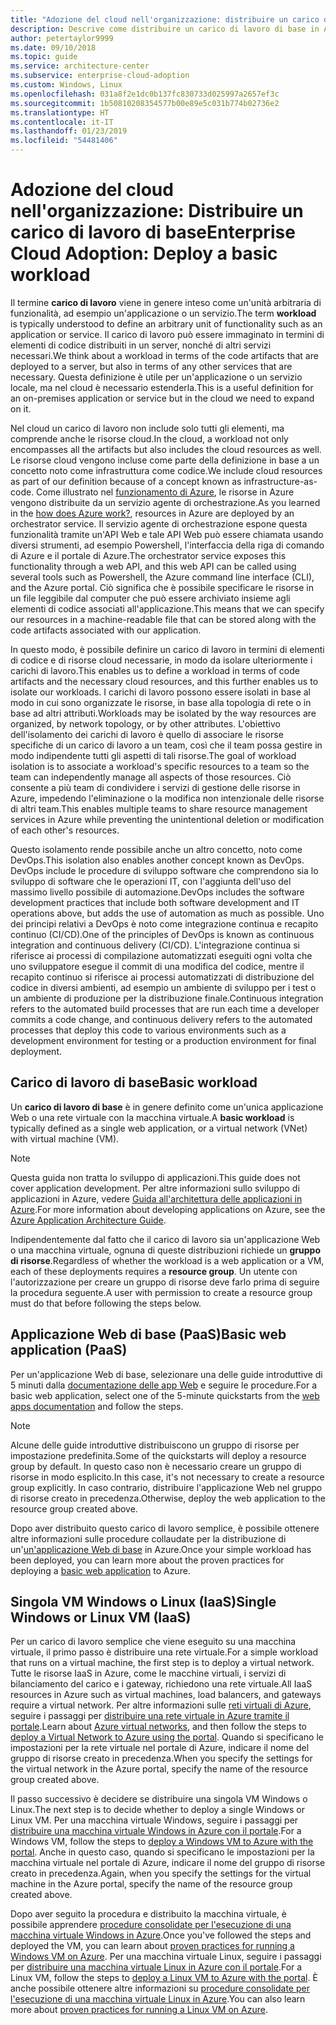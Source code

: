 ```yaml
---
title: "Adozione del cloud nell'organizzazione: distribuire un carico di lavoro di base"
description: Descrive come distribuire un carico di lavoro di base in Azure
author: petertaylor9999
ms.date: 09/10/2018
ms.topic: guide
ms.service: architecture-center
ms.subservice: enterprise-cloud-adoption
ms.custom: Windows, Linux
ms.openlocfilehash: 031a8f2e1dc0b137fc830733d025997a2657ef3c
ms.sourcegitcommit: 1b50810208354577b00e89e5c031b774b02736e2
ms.translationtype: HT
ms.contentlocale: it-IT
ms.lasthandoff: 01/23/2019
ms.locfileid: "54481406"
---
```

# <a name="enterprise-cloud-adoption-deploy-a-basic-workload"></a><span data-ttu-id="9bb64-103">Adozione del cloud nell'organizzazione: Distribuire un carico di lavoro di base</span><span class="sxs-lookup"><span data-stu-id="9bb64-103">Enterprise Cloud Adoption: Deploy a basic workload</span></span>

<span data-ttu-id="9bb64-104">Il termine **carico di lavoro** viene in genere inteso come un'unità arbitraria di funzionalità, ad esempio un'applicazione o un servizio.</span><span class="sxs-lookup"><span data-stu-id="9bb64-104">The term **workload** is typically understood to define an arbitrary unit of functionality such as an application or service.</span></span> <span data-ttu-id="9bb64-105">Il carico di lavoro può essere immaginato in termini di elementi di codice distribuiti in un server, nonché di altri servizi necessari.</span><span class="sxs-lookup"><span data-stu-id="9bb64-105">We think about a workload in terms of the code artifacts that are deployed to a server, but also in terms of any other services that are necessary.</span></span> <span data-ttu-id="9bb64-106">Questa definizione è utile per un'applicazione o un servizio locale, ma nel cloud è necessario estenderla.</span><span class="sxs-lookup"><span data-stu-id="9bb64-106">This is a useful definition for an on-premises application or service but in the cloud we need to expand on it.</span></span>

<span data-ttu-id="9bb64-107">Nel cloud un carico di lavoro non include solo tutti gli elementi, ma comprende anche le risorse cloud.</span><span class="sxs-lookup"><span data-stu-id="9bb64-107">In the cloud, a workload not only encompasses all the artifacts but also includes the cloud resources as well.</span></span> <span data-ttu-id="9bb64-108">Le risorse cloud vengono incluse come parte della definizione in base a un concetto noto come infrastruttura come codice.</span><span class="sxs-lookup"><span data-stu-id="9bb64-108">We include cloud resources as part of our definition because of a concept known as infrastructure-as-code.</span></span> <span data-ttu-id="9bb64-109">Come illustrato nel [funzionamento di Azure](../getting-started/what-is-azure.md), le risorse in Azure vengono distribuite da un servizio agente di orchestrazione.</span><span class="sxs-lookup"><span data-stu-id="9bb64-109">As you learned in the [how does Azure work?](../getting-started/what-is-azure.md), resources in Azure are deployed by an orchestrator service.</span></span> <span data-ttu-id="9bb64-110">Il servizio agente di orchestrazione espone questa funzionalità tramite un'API Web e tale API Web può essere chiamata usando diversi strumenti, ad esempio Powershell, l'interfaccia della riga di comando di Azure e il portale di Azure.</span><span class="sxs-lookup"><span data-stu-id="9bb64-110">The orchestrator service exposes this functionality through a web API, and this web API can be called using several tools such as Powershell, the Azure command line interface (CLI), and the Azure portal.</span></span> <span data-ttu-id="9bb64-111">Ciò significa che è possibile specificare le risorse in un file leggibile dal computer che può essere archiviato insieme agli elementi di codice associati all'applicazione.</span><span class="sxs-lookup"><span data-stu-id="9bb64-111">This means that we can specify our resources in a machine-readable file that can be stored along with the code artifacts associated with our application.</span></span>

<span data-ttu-id="9bb64-112">In questo modo, è possibile definire un carico di lavoro in termini di elementi di codice e di risorse cloud necessarie, in modo da isolare ulteriormente i carichi di lavoro.</span><span class="sxs-lookup"><span data-stu-id="9bb64-112">This enables us to define a workload in terms of code artifacts and the necessary cloud resources, and this further enables us to isolate our workloads.</span></span> <span data-ttu-id="9bb64-113">I carichi di lavoro possono essere isolati in base al modo in cui sono organizzate le risorse, in base alla topologia di rete o in base ad altri attributi.</span><span class="sxs-lookup"><span data-stu-id="9bb64-113">Workloads may be isolated by the way resources are organized, by network topology, or by other attributes.</span></span> <span data-ttu-id="9bb64-114">L'obiettivo dell'isolamento dei carichi di lavoro è quello di associare le risorse specifiche di un carico di lavoro a un team, così che il team possa gestire in modo indipendente tutti gli aspetti di tali risorse.</span><span class="sxs-lookup"><span data-stu-id="9bb64-114">The goal of workload isolation is to associate a workload's specific resources to a team so the team can independently manage all aspects of those resources.</span></span> <span data-ttu-id="9bb64-115">Ciò consente a più team di condividere i servizi di gestione delle risorse in Azure, impedendo l'eliminazione o la modifica non intenzionale delle risorse di altri team.</span><span class="sxs-lookup"><span data-stu-id="9bb64-115">This enables multiple teams to share resource management services in Azure while preventing the unintentional deletion or modification of each other's resources.</span></span>

<span data-ttu-id="9bb64-116">Questo isolamento rende possibile anche un altro concetto, noto come DevOps.</span><span class="sxs-lookup"><span data-stu-id="9bb64-116">This isolation also enables another concept known as DevOps.</span></span> <span data-ttu-id="9bb64-117">DevOps include le procedure di sviluppo software che comprendono sia lo sviluppo di software che le operazioni IT, con l'aggiunta dell'uso del massimo livello possibile di automazione.</span><span class="sxs-lookup"><span data-stu-id="9bb64-117">DevOps includes the software development practices that include both software development and IT operations above, but adds the use of automation as much as possible.</span></span> <span data-ttu-id="9bb64-118">Uno dei principi relativi a DevOps è noto come integrazione continua e recapito continuo (CI/CD).</span><span class="sxs-lookup"><span data-stu-id="9bb64-118">One of the principles of DevOps is known as continuous integration and continuous delivery (CI/CD).</span></span> <span data-ttu-id="9bb64-119">L'integrazione continua si riferisce ai processi di compilazione automatizzati eseguiti ogni volta che uno sviluppatore esegue il commit di una modifica del codice, mentre il recapito continuo si riferisce ai processi automatizzati di distribuzione del codice in diversi ambienti, ad esempio un ambiente di sviluppo per i test o un ambiente di produzione per la distribuzione finale.</span><span class="sxs-lookup"><span data-stu-id="9bb64-119">Continuous integration refers to the automated build processes that are run each time a developer commits a code change, and continuous delivery refers to the automated processes that deploy this code to various environments such as a development environment for testing or a production environment for final deployment.</span></span>

## <a name="basic-workload"></a><span data-ttu-id="9bb64-120">Carico di lavoro di base</span><span class="sxs-lookup"><span data-stu-id="9bb64-120">Basic workload</span></span>

<span data-ttu-id="9bb64-121">Un **carico di lavoro di base** è in genere definito come un'unica applicazione Web o una rete virtuale con la macchina virtuale.</span><span class="sxs-lookup"><span data-stu-id="9bb64-121">A **basic workload** is typically defined as a single web application, or a virtual network (VNet) with virtual machine (VM).</span></span> 

> [!NOTE]
> <span data-ttu-id="9bb64-122">Questa guida non tratta lo sviluppo di applicazioni.</span><span class="sxs-lookup"><span data-stu-id="9bb64-122">This guide does not cover application development.</span></span> <span data-ttu-id="9bb64-123">Per altre informazioni sullo sviluppo di applicazioni in Azure, vedere [Guida all'architettura delle applicazioni in Azure](/azure/architecture/guide/).</span><span class="sxs-lookup"><span data-stu-id="9bb64-123">For more information about developing applications on Azure, see the [Azure Application Architecture Guide](/azure/architecture/guide/).</span></span>

<span data-ttu-id="9bb64-124">Indipendentemente dal fatto che il carico di lavoro sia un'applicazione Web o una macchina virtuale, ognuna di queste distribuzioni richiede un **gruppo di risorse**.</span><span class="sxs-lookup"><span data-stu-id="9bb64-124">Regardless of whether the workload is a web application or a VM, each of these deployments requires a **resource group**.</span></span> <span data-ttu-id="9bb64-125">Un utente con l'autorizzazione per creare un gruppo di risorse deve farlo prima di seguire la procedura seguente.</span><span class="sxs-lookup"><span data-stu-id="9bb64-125">A user with permission to create a resource group must do that before following the steps below.</span></span>

## <a name="basic-web-application-paas"></a><span data-ttu-id="9bb64-126">Applicazione Web di base (PaaS)</span><span class="sxs-lookup"><span data-stu-id="9bb64-126">Basic web application (PaaS)</span></span>

<span data-ttu-id="9bb64-127">Per un'applicazione Web di base, selezionare una delle guide introduttive di 5 minuti dalla [documentazione delle app Web](/azure/app-service?toc=/azure/architecture/cloud-adoption-guide/toc.json) e seguire le procedure.</span><span class="sxs-lookup"><span data-stu-id="9bb64-127">For a basic web application, select one of the 5-minute quickstarts from the [web apps documentation](/azure/app-service?toc=/azure/architecture/cloud-adoption-guide/toc.json) and follow the steps.</span></span> 

> [!NOTE]
> <span data-ttu-id="9bb64-128">Alcune delle guide introduttive distribuiscono un gruppo di risorse per impostazione predefinita.</span><span class="sxs-lookup"><span data-stu-id="9bb64-128">Some of the quickstarts will deploy a resource group by default.</span></span> <span data-ttu-id="9bb64-129">In questo caso non è necessario creare un gruppo di risorse in modo esplicito.</span><span class="sxs-lookup"><span data-stu-id="9bb64-129">In this case, it's not necessary to create a resource group explicitly.</span></span> <span data-ttu-id="9bb64-130">In caso contrario, distribuire l'applicazione Web nel gruppo di risorse creato in precedenza.</span><span class="sxs-lookup"><span data-stu-id="9bb64-130">Otherwise, deploy the web application to the resource group created above.</span></span>

<span data-ttu-id="9bb64-131">Dopo aver distribuito questo carico di lavoro semplice, è possibile ottenere altre informazioni sulle procedure collaudate per la distribuzione di un'[un'applicazione Web di base](/azure/architecture/reference-architectures/app-service-web-app/basic-web-app?toc=/azure/architecture/cloud-adoption-guide/toc.json) in Azure.</span><span class="sxs-lookup"><span data-stu-id="9bb64-131">Once your simple workload has been deployed, you can learn more about the proven practices for deploying a [basic web application](/azure/architecture/reference-architectures/app-service-web-app/basic-web-app?toc=/azure/architecture/cloud-adoption-guide/toc.json) to Azure.</span></span>

## <a name="single-windows-or-linux-vm-iaas"></a><span data-ttu-id="9bb64-132">Singola VM Windows o Linux (IaaS)</span><span class="sxs-lookup"><span data-stu-id="9bb64-132">Single Windows or Linux VM (IaaS)</span></span>

<span data-ttu-id="9bb64-133">Per un carico di lavoro semplice che viene eseguito su una macchina virtuale, il primo passo è distribuire una rete virtuale.</span><span class="sxs-lookup"><span data-stu-id="9bb64-133">For a simple workload that runs on a virtual machine, the first step is to deploy a virtual network.</span></span> <span data-ttu-id="9bb64-134">Tutte le risorse IaaS in Azure, come le macchine virtuali, i servizi di bilanciamento del carico e i gateway, richiedono una rete virtuale.</span><span class="sxs-lookup"><span data-stu-id="9bb64-134">All IaaS resources in Azure such as virtual machines, load balancers, and gateways require a virtual network.</span></span> <span data-ttu-id="9bb64-135">Per altre informazioni sulle [reti virtuali di Azure](/azure/virtual-network/virtual-networks-overview?toc=/azure/architecture/cloud-adoption-guide/toc.json), seguire i passaggi per [distribuire una rete virtuale in Azure tramite il portale](/azure/virtual-network/quick-create-portal?toc=/azure/architecture/cloud-adoption-guide/toc.json).</span><span class="sxs-lookup"><span data-stu-id="9bb64-135">Learn about [Azure virtual networks](/azure/virtual-network/virtual-networks-overview?toc=/azure/architecture/cloud-adoption-guide/toc.json), and then follow the steps to [deploy a Virtual Network to Azure using the portal](/azure/virtual-network/quick-create-portal?toc=/azure/architecture/cloud-adoption-guide/toc.json).</span></span> <span data-ttu-id="9bb64-136">Quando si specificano le impostazioni per la rete virtuale nel portale di Azure, indicare il nome del gruppo di risorse creato in precedenza.</span><span class="sxs-lookup"><span data-stu-id="9bb64-136">When you specify the settings for the virtual network in the Azure portal, specify the name of the resource group created above.</span></span>

<span data-ttu-id="9bb64-137">Il passo successivo è decidere se distribuire una singola VM Windows o Linux.</span><span class="sxs-lookup"><span data-stu-id="9bb64-137">The next step is to decide whether to deploy a single Windows or Linux VM.</span></span> <span data-ttu-id="9bb64-138">Per una macchina virtuale Windows, seguire i passaggi per [distribuire una macchina virtuale Windows in Azure con il portale](/azure/virtual-machines/windows/quick-create-portal?toc=/azure/architecture/cloud-adoption-guide/toc.json).</span><span class="sxs-lookup"><span data-stu-id="9bb64-138">For a Windows VM, follow the steps to [deploy a Windows VM to Azure with the portal](/azure/virtual-machines/windows/quick-create-portal?toc=/azure/architecture/cloud-adoption-guide/toc.json).</span></span> <span data-ttu-id="9bb64-139">Anche in questo caso, quando si specificano le impostazioni per la macchina virtuale nel portale di Azure, indicare il nome del gruppo di risorse creato in precedenza.</span><span class="sxs-lookup"><span data-stu-id="9bb64-139">Again, when you specify the settings for the virtual machine in the Azure portal, specify the name of the resource group created above.</span></span>

<span data-ttu-id="9bb64-140">Dopo aver seguito la procedura e distribuito la macchina virtuale, è possibile apprendere [procedure consolidate per l'esecuzione di una macchina virtuale Windows in Azure](/azure/architecture/reference-architectures/virtual-machines-windows/single-vm?toc=/azure/architecture/cloud-adoption-guide/toc.json).</span><span class="sxs-lookup"><span data-stu-id="9bb64-140">Once you've followed the steps and deployed the VM, you can learn about [proven practices for running a Windows VM on Azure](/azure/architecture/reference-architectures/virtual-machines-windows/single-vm?toc=/azure/architecture/cloud-adoption-guide/toc.json).</span></span> <span data-ttu-id="9bb64-141">Per una macchina virtuale Linux, seguire i passaggi per [distribuire una macchina virtuale Linux in Azure con il portale](/azure/virtual-machines/linux/quick-create-portal?toc=/azure/architecture/cloud-adoption-guide/toc.json).</span><span class="sxs-lookup"><span data-stu-id="9bb64-141">For a Linux VM, follow the steps to [deploy a Linux VM to Azure with the portal](/azure/virtual-machines/linux/quick-create-portal?toc=/azure/architecture/cloud-adoption-guide/toc.json).</span></span> <span data-ttu-id="9bb64-142">È anche possibile ottenere altre informazioni su [procedure consolidate per l'esecuzione di una macchina virtuale Linux in Azure](/azure/architecture/reference-architectures/virtual-machines-linux/single-vm?toc=/azure/architecture/cloud-adoption-guide/toc.json).</span><span class="sxs-lookup"><span data-stu-id="9bb64-142">You can also learn more about [proven practices for running a Linux VM on Azure](/azure/architecture/reference-architectures/virtual-machines-linux/single-vm?toc=/azure/architecture/cloud-adoption-guide/toc.json).</span></span>
